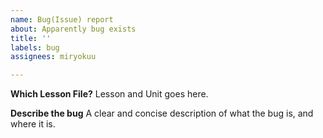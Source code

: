 ```yaml
---
name: Bug(Issue) report
about: Apparently bug exists
title: ''
labels: bug
assignees: miryokuu

---
```


**Which Lesson File?**
Lesson and Unit goes here.

**Describe the bug**
A clear and concise description of what the bug is, and where it is.
